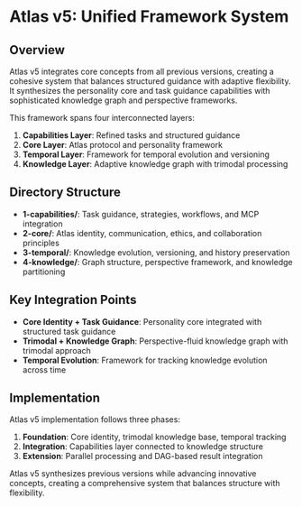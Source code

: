 # Atlas v5: Unified Framework System

## Overview

Atlas v5 integrates core concepts from all previous versions, creating a cohesive system that balances structured guidance with adaptive flexibility. It synthesizes the personality core and task guidance capabilities with sophisticated knowledge graph and perspective frameworks.

This framework spans four interconnected layers:

1. **Capabilities Layer**: Refined tasks and structured guidance
2. **Core Layer**: Atlas protocol and personality framework
3. **Temporal Layer**: Framework for temporal evolution and versioning
4. **Knowledge Layer**: Adaptive knowledge graph with trimodal processing

## Directory Structure

- **1-capabilities/**: Task guidance, strategies, workflows, and MCP integration
- **2-core/**: Atlas identity, communication, ethics, and collaboration principles
- **3-temporal/**: Knowledge evolution, versioning, and history preservation
- **4-knowledge/**: Graph structure, perspective framework, and knowledge partitioning

## Key Integration Points

- **Core Identity + Task Guidance**: Personality core integrated with structured task guidance
- **Trimodal + Knowledge Graph**: Perspective-fluid knowledge graph with trimodal approach
- **Temporal Evolution**: Framework for tracking knowledge evolution across time

## Implementation

Atlas v5 implementation follows three phases:
1. **Foundation**: Core identity, trimodal knowledge base, temporal tracking
2. **Integration**: Capabilities layer connected to knowledge structure
3. **Extension**: Parallel processing and DAG-based result integration

Atlas v5 synthesizes previous versions while advancing innovative concepts, creating a comprehensive system that balances structure with flexibility.